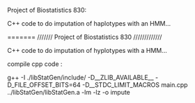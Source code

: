 
Project of Biostatistics 830:

C++ code to do imputation of haplotypes with an HMM...

=======
///////    Project of Biostatistics 830  /////////////

C++ code to do imputation of hyplotypes with a HMM...

compile cpp code :

g++ -I ./libStatGen/include/ -D__ZLIB_AVAILABLE__ -D_FILE_OFFSET_BITS=64 -D__STDC_LIMIT_MACROS main.cpp ../libStatGen/libStatGen.a -lm -lz -o impute

